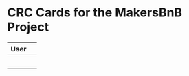 # CRC Cards for the MakersBnB Project


| User 	|   	|
|:----:	|---	|
|      	|   	|
|      	|   	|
|      	|   	|
|      	|   	|
|      	|   	|
